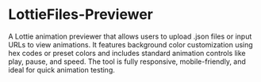 # LottieFiles-Previewer
A Lottie animation previewer that allows users to upload .json files or input URLs to view animations. It features background color customization using hex codes or preset colors and includes standard animation controls like play, pause, and speed. The tool is fully responsive, mobile-friendly, and ideal for quick animation testing.
